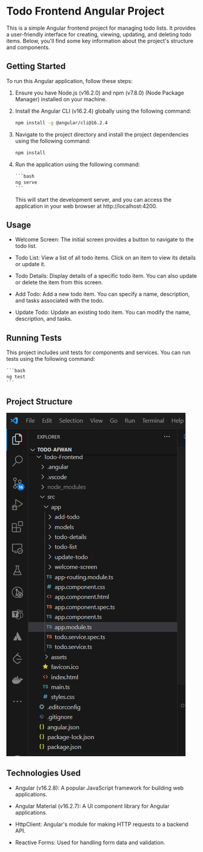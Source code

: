 # Todo Frontend Angular Project

This is a simple Angular frontend project for managing todo lists. It provides a user-friendly interface for creating, viewing, updating, and deleting todo items. Below, you'll find some key information about the project's structure and components.

## Getting Started

To run this Angular application, follow these steps:

1.  Ensure you have Node.js (v16.2.0) and npm (v7.8.0) (Node Package Manager) installed on your machine.

2.  Install the Angular CLI (v16.2.4) globally using the following command:

    ```bash
    npm install -g @angular/cli@16.2.4
    ```

3.  Navigate to the project directory and install the project dependencies using the following command:

    ```bash
    npm install
    ```

4.  Run the application using the following command:

        ```bash
        ng serve
        ```

    This will start the development server, and you can access the application in your web browser at http://localhost:4200.

## Usage

- Welcome Screen: The initial screen provides a button to navigate to the todo list.

- Todo List: View a list of all todo items. Click on an item to view its details or update it.

- Todo Details: Display details of a specific todo item. You can also update or delete the item from this screen.

- Add Todo: Add a new todo item. You can specify a name, description, and tasks associated with the todo.

- Update Todo: Update an existing todo item. You can modify the name, description, and tasks.

## Running Tests

This project includes unit tests for components and services. You can run tests using the following command:

    ```bash
    ng test
    ```

## Project Structure

![Alt text](../Screenshots/Frontend-Project-Structure.png)

## Technologies Used

- Angular (v16.2.8): A popular JavaScript framework for building web applications.

- Angular Material (v16.2.7): A UI component library for Angular applications.

- HttpClient: Angular's module for making HTTP requests to a backend API.

- Reactive Forms: Used for handling form data and validation.
